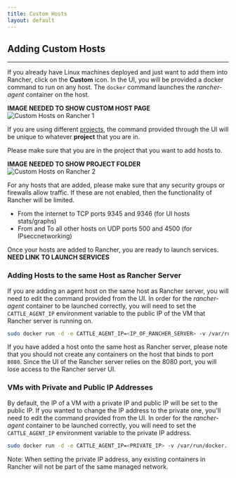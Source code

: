 ```yaml
---
title: Custom Hosts 
layout: default
---
```


## Adding Custom Hosts
---

If you already have Linux machines deployed and just want to add them into Rancher, click on the **Custom** icon. In the UI, you will be provided a docker command to run on any host. The `docker` command launches the _rancher-agent_ container on the host. 

**IMAGE NEEDED TO SHOW CUSTOM HOST PAGE**
![Custom Hosts on Rancher 1]({{site.baseurl}}/img/Rancher_custom1.png)

If you are using different [projects]({{site.baseurl}}/docs/ranchersettings/projects/), the command provided through the UI will be unique to whatever **project** that you are in.

Please make sure that you are in the project that you want to add hosts to.

**IMAGE NEEDED TO SHOW PROJECT FOLDER**
![Custom Hosts on Rancher 2]({{site.baseurl}}/img/Rancher_custom2.png)

For any hosts that are added, please make sure that any security groups or firewalls allow traffic. If these are not enabled, then the functionality of Rancher will be limited.

* From the internet to TCP ports 9345 and 9346 (for UI hosts stats/graphs)
* From and To all other hosts on UDP ports 500 and 4500 (for IPseccnetworking)

Once your hosts are added to Rancher, you are ready to launch services. **NEED LINK TO LAUNCH SERVICES**

### Adding Hosts to the same Host as Rancher Server

If you are adding an agent host on the same host as Rancher server, you will need to edit the command provided from the UI. In order for the _rancher-agent_  container to be launched correctly, you will need to set the `CATTLE_AGENT_IP` environment variable to the public IP of the VM that Rancher server is running on.

```bash
sudo docker run -d -e CATTLE_AGENT_IP=<IP_OF_RANCHER_SERVER> -v /var/run/docker....
```

If you have added a host onto the same host as Rancher server, please note that you should not create any containers on the host that binds to port `8080`. Since the UI of the Rancher server relies on the 8080 port, you will lose access to the Rancher server UI.

### VMs with Private and Public IP Addresses

By default, the IP of a VM with a private IP and public IP will be set to the public IP. If you wanted to change the IP address to the private one, you'll need to edit the command provided from the UI. In order for the _rancher-agent_  container to be launched correctly, you will need to set the `CATTLE_AGENT_IP` environment variable to the private IP address.

```bash
sudo docker run -d -e CATTLE_AGENT_IP=<PRIVATE_IP> -v /var/run/docker....
```

Note: When setting the private IP address, any existing containers in Rancher will not be part of the same managed network. 



